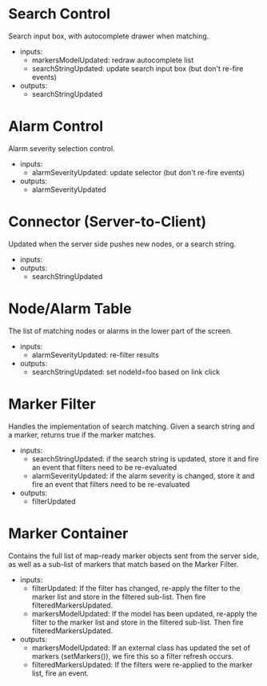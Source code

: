 Search Control
==============

Search input box, with autocomplete drawer when matching.

* inputs:
  - markersModelUpdated: redraw autocomplete list
  - searchStringUpdated: update search input box (but don't re-fire events)
* outputs:
  - searchStringUpdated

Alarm Control
=============

Alarm severity selection control.

* inputs:
  - alarmSeverityUpdated: update selector (but don't re-fire events)
* outputs:
  - alarmSeverityUpdated

Connector (Server-to-Client)
============================

Updated when the server side pushes new nodes, or a search string.

* inputs:
* outputs:
  - searchStringUpdated

Node/Alarm Table
================

The list of matching nodes or alarms in the lower part of the screen.

* inputs:
  - alarmSeverityUpdated: re-filter results
* outputs:
  - searchStringUpdated: set nodeId=foo based on link click

Marker Filter
=============

Handles the implementation of search matching.  Given a search string and
a marker, returns true if the marker matches.

* inputs:
  - searchStringUpdated: if the search string is updated, store it
    and fire an event that filters need to be re-evaluated
  - alarmSeverityUpdated: if the alarm severity is changed, store it
    and fire an event that filters need to be re-evaluated
* outputs:
  - filterUpdated

Marker Container
================

Contains the full list of map-ready marker objects sent from the server
side, as well as a sub-list of markers that match based on the Marker
Filter.

* inputs:
  - filterUpdated: If the filter has changed, re-apply the filter to
    the marker list and store in the filtered sub-list.  Then fire
    filteredMarkersUpdated.
  - markersModelUpdated: If the model has been updated, re-apply
    the filter to the marker list and store in the filtered sub-list.
    Then fire filteredMarkersUpdated.
* outputs:
  - markersModelUpdated: If an external class has updated the set
    of markers (setMarkers()), we fire this so a filter refresh occurs.
  - filteredMarkersUpdated: If the filters were re-applied to the
    marker list, fire an event.

